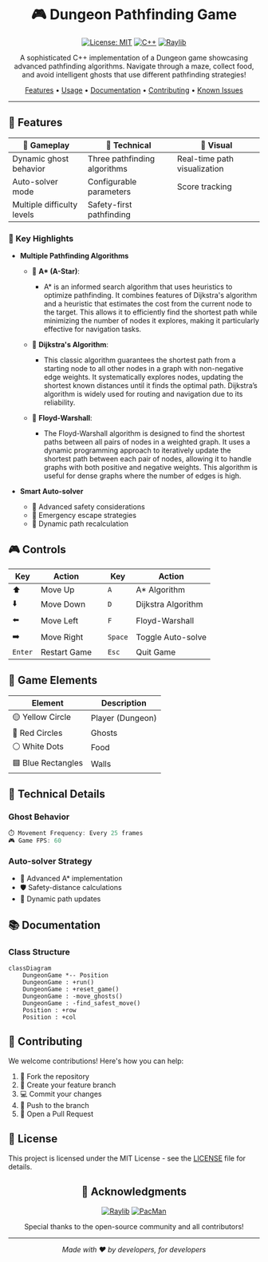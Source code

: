 <div align="center">

# 🎮 Dungeon Pathfinding Game

[![License: MIT](https://img.shields.io/badge/License-MIT-yellow.svg)](https://opensource.org/licenses/MIT)
[![C++](https://img.shields.io/badge/C++-Solutions-blue.svg?style=flat&logo=c%2B%2B)](http://www.cplusplus.org/)
[![Raylib](https://img.shields.io/badge/Raylib-Graphics-red.svg)](https://www.raylib.com/)

A sophisticated C++ implementation of a Dungeon game showcasing advanced pathfinding algorithms. Navigate through a maze, collect food, and avoid intelligent ghosts that use different pathfinding strategies!

[Features](#features) • [Usage](#usage) • [Documentation](#documentation) • [Contributing](#contributing) • [Known Issues](#known-issues)

---

</div>

## 🌟 Features

<div align="center">

| 🎯 Gameplay | 🤖 Technical | 🎨 Visual |
|------------|--------------|-----------|
| Dynamic ghost behavior | Three pathfinding algorithms | Real-time path visualization |
| Auto-solver mode | Configurable parameters | Score tracking |
| Multiple difficulty levels | Safety-first pathfinding | |

</div>

### 🎯 Key Highlights

- **Multiple Pathfinding Algorithms**
  - 🔹 __A* (A-Star)__: 
    - A* is an informed search algorithm that uses heuristics to optimize pathfinding. It combines features of Dijkstra's algorithm and a heuristic that estimates the cost from the current node to the target. This allows it to efficiently find the shortest path while minimizing the number of nodes it explores, making it particularly effective for navigation tasks.
  
  - 🔹 **Dijkstra's Algorithm**: 
    - This classic algorithm guarantees the shortest path from a starting node to all other nodes in a graph with non-negative edge weights. It systematically explores nodes, updating the shortest known distances until it finds the optimal path. Dijkstra’s algorithm is widely used for routing and navigation due to its reliability.
  
  - 🔹 **Floyd-Warshall**: 
    - The Floyd-Warshall algorithm is designed to find the shortest paths between all pairs of nodes in a weighted graph. It uses a dynamic programming approach to iteratively update the shortest path between each pair of nodes, allowing it to handle graphs with both positive and negative weights. This algorithm is useful for dense graphs where the number of edges is high.

- **Smart Auto-solver**
  - 🔹 Advanced safety considerations
  - 🔹 Emergency escape strategies
  - 🔹 Dynamic path recalculation



## 🎮 Controls

<div align="center">

| Key | Action | | Key | Action |
|-----|--------|-|-----|--------|
| ⬆️ | Move Up | | `A` | A* Algorithm |
| ⬇️ | Move Down | | `D` | Dijkstra Algorithm |
| ⬅️ | Move Left | | `F` | Floyd-Warshall |
| ➡️ | Move Right | | `Space` | Toggle Auto-solve |
| `Enter` | Restart Game | | `Esc` | Quit Game |

</div>

## 🎯 Game Elements

<div align="center">

| Element | Description |
|---------|-------------|
| 🟡 Yellow Circle | Player (Dungeon) |
| 🔴 Red Circles | Ghosts |
| ⚪ White Dots | Food |
| 🟦 Blue Rectangles | Walls |

</div>

## 🔧 Technical Details

### Ghost Behavior
```cpp
⏱️ Movement Frequency: Every 25 frames
🎮 Game FPS: 60
```

### Auto-solver Strategy
- 🧠 Advanced A* implementation
- 🛡️ Safety-distance calculations
- 🔄 Dynamic path updates

## 📚 Documentation

### Class Structure
```mermaid
classDiagram
    DungeonGame *-- Position
    DungeonGame : +run()
    DungeonGame : +reset_game()
    DungeonGame : -move_ghosts()
    DungeonGame : -find_safest_move()
    Position : +row
    Position : +col
```

## 🤝 Contributing

We welcome contributions! Here's how you can help:

1. 🍴 Fork the repository
2. 🔧 Create your feature branch
3. 💻 Commit your changes
4. 🚀 Push to the branch
5. 🎯 Open a Pull Request

## 📜 License

This project is licensed under the MIT License - see the [LICENSE](LICENSE) file for details.

<div align="center">

## 🙏 Acknowledgments

[![Raylib](https://img.shields.io/badge/Built%20with-Raylib-red.svg)](https://www.raylib.com/)
[![PacMan](https://img.shields.io/badge/Inspired%20by-PacMan-yellow.svg)](https://en.wikipedia.org/wiki/Pac-Man)

Special thanks to the open-source community and all contributors!

---

<i>Made with ❤️ by developers, for developers</i>

</div>
